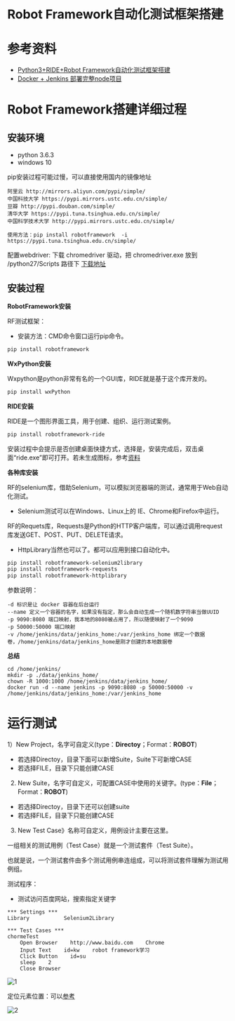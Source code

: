 # Robot Framework自动化测试框架搭建

# 参考资料

* [Python3+RIDE+Robot Framework自动化测试框架搭建](https://www.cnblogs.com/panda-sweets/p/13641269.html)
* [Docker + Jenkins 部署完整node项目](https://segmentfault.com/a/1190000021462867?utm_source=tag-newest)

# Robot Framework搭建详细过程

## 安装环境 

* python 3.6.3
* windows 10

pip安装过程可能过慢，可以直接使用国内的镜像地址

```
阿里云 http://mirrors.aliyun.com/pypi/simple/
中国科技大学 https://pypi.mirrors.ustc.edu.cn/simple/
豆瓣 http://pypi.douban.com/simple/
清华大学 https://pypi.tuna.tsinghua.edu.cn/simple/
中国科学技术大学 http://pypi.mirrors.ustc.edu.cn/simple/

使用方法：pip install robotframework  -i https://pypi.tuna.tsinghua.edu.cn/simple/
```

配置webdriver:
下载 chromedriver  驱动，把 chromedriver.exe 放到  /python27/Scripts  路径下    [下载地址](http://chromedriver.storage.googleapis.com/index.html)

## 安装过程

**RobotFramework安装**

RF测试框架：

* 安装方法：CMD命令窗口运行pip命令。

```bash
pip install robotframework
```

**WxPython安装**

Wxpython是python非常有名的一个GUI库，RIDE就是基于这个库开发的。

```bash
pip install wxPython
```

**RIDE安装**

RIDE是一个图形界面工具，用于创建、组织、运行测试案例。

```bash
pip install robotframework-ride 
```

安装过程中会提示是否创建桌面快捷方式，选择是，安装完成后，双击桌面“ride.exe”即可打开。若未生成图标，参考[资料](https://zhuanlan.zhihu.com/p/346553476)

**各种库安装**

RF的selenium库，借助Selenium，可以模拟浏览器端的测试，通常用于Web自动化测试。

* Selenium测试可以在Windows、Linux上的 IE、Chrome和Firefox中运行。

RF的Requets库，Requests是Python的HTTP客户端库，可以通过调用request库发送GET、POST、PUT、DELETE请求。

* HttpLibrary当然也可以了。都可以应用到接口自动化中。

```bash
pip install robotframework-selenium2library
pip install robotframework-requests
pip install robotframework-httplibrary
```

参数说明：
```
-d 标识是让 docker 容器在后台运行
--name 定义一个容器的名字，如果没有指定，那么会自动生成一个随机数字符串当做UUID
-p 9090:8080 端口映射，我本地的8080被占用了，所以随便映射了一个9090
-p 50000:50000 端口映射
-v /home/jenkins/data/jenkins_home:/var/jenkins_home 绑定一个数据卷，/home/jenkins/data/jenkins_home是刚才创建的本地数据卷
```

**总结**

```
cd /home/jenkins/
mkdir -p ./data/jenkins_home/
chown -R 1000:1000 /home/jenkins/data/jenkins_home/
docker run -d --name jenkins -p 9090:8080 -p 50000:50000 -v /home/jenkins/data/jenkins_home:/var/jenkins_home 
```

# 运行测试

1）New Project，名字可自定义(type：**Directoy**；Format：**ROBOT**)

- 若选择Directoy，目录下面可以新增Suite，Suite下可新增CASE
- 若选择FILE，目录下只能创建CASE

2) New Suite，名字可自定义，可配置CASE中使用的关键字。(type：**File**；Format：**ROBOT**)

- 若选择Directoy，目录下还可以创建suite
- 若选择FILE，目录下只能创建CASE

3) New Test Case》名称可自定义，用例设计主要在这里。

一组相关的测试用例（Test Case）就是一个测试套件（Test Suite）。

也就是说，一个测试套件由多个测试用例串连组成，可以将测试套件理解为测试用例组。



测试程序：

* 测试访问百度网站，搜索指定关键字

```
*** Settings ***
Library           Selenium2Library

*** Test Cases ***
chormeTest
    Open Browser    http://www.baidu.com    Chrome
    Input Text    id=kw    robot framework学习
    Click Button    id=su
    sleep    2
    Close Browser
```

![1](/_images/project/practice/RF/百度测试.png)

定位元素位置：可以[参考](https://www.cnblogs.com/yu2000/p/7141769.html)

![2](/_images/project/practice/RF/定位元素.png)
